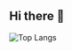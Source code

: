 ## Hi there 👋

![Top Langs](https://github-readme-stats.vercel.app/api/top-langs/?username=parkminjo&layout=compact)
